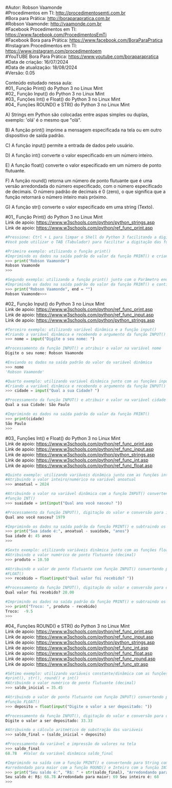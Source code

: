 #Autor: Robson Vaamonde<br>
#Procedimentos em TI: http://procedimentosemti.com.br<br>
#Bora para Prática: http://boraparapratica.com.br<br>
#Robson Vaamonde: http://vaamonde.com.br<br>
#Facebook Procedimentos em TI: https://www.facebook.com/ProcedimentosEmTi<br>
#Facebook Bora para Prática: https://www.facebook.com/BoraParaPratica<br>
#Instagram Procedimentos em TI: https://www.instagram.com/procedimentoem<br>
#YouTUBE Bora Para Prática: https://www.youtube.com/boraparapratica<br>
#Data de criação: 16/07/2024<br>
#Data de atualização: 18/08/2024<br>
#Versão: 0.05<br>

Conteúdo estudado nessa aula:<br>
#01_ Função Print() do Python 3 no Linux Mint<br>
#02_ Função Input() do Python 3 no Linux Mint<br>
#03_ Funções Int() e Float() do Python 3 no Linux Mint<br>
#04_ Funções ROUND() e STR() do Python 3 no Linux Mint<br>

A) Strings em Python são colocadas entre aspas simples ou duplas, exemplo: 'olá' é o mesmo que "olá".

B) A função print() imprime a mensagem especificada na tela ou em outro dispositivo de saída padrão.

C) A função input() permite a entrada de dados pelo usuário.

D) A função int() converte o valor especificado em um número inteiro.

E) A função float() converte o valor especificado em um número de ponto flutuante.

F) A função round() retorna um número de ponto flutuante que é uma versão arredondada do número especificado, com o número especificado de decimais. O número padrão de decimais é 0 (zero), o que significa que a função retornará o número inteiro mais próximo.

G) A função str() converte o valor especificado em uma string (Texto).

#01_ Função Print() do Python 3 no Linux Mint<br>
Link de apoio: https://www.w3schools.com/python/python_strings.asp<br>
Link de apoio: https://www.w3schools.com/python/ref_func_print.asp
```python
#Pressione: Ctrl + L para limpar o Shell do Python 3 facilitando a digitação
#Você pode utilizar o TAB (Tabulador) para facilitar a digitação das funções

#Primeiro exemplo: utilizando o função print()
#Imprimindo os dados na saída padrão do valor da função PRINT() e criando uma nova linha
>>> print("Robson Vaamonde")
Robson Vaamonde
>>>

#Segundo exemplo: utilizando a função print() junto com o Parâmetro end
#Imprimindo os dados na saída padrão do valor da função PRINT() e continuando na mesma linha
>>> print("Robson Vaamonde", end = "")
Robson Vaamonde>>>
```

#02_ Função Input() do Python 3 no Linux Mint<br>
Link de apoio: https://www.w3schools.com/python/ref_func_print.asp<br>
Link de apoio: https://www.w3schools.com/python/ref_func_input.asp<br>
Link de apoio: https://www.w3schools.com/python/python_strings.asp
```python
#Terceiro exemplo: utilizando variável dinâmica e a função input()
#Criando a variável dinâmica e recebendo o argumento da função INPUT()
>>> nome = input("Digite o seu nome: ")

#Processamento da função INPUT() e atribuir o valor na variável nome
Digite o seu nome: Robson Vaamonde

#Enviando os dados na saída padrão do valor da variável dinâmica
>>> nome
'Robson Vaamonde'

#Quarto exemplo: utilizando variável dinâmica junto com as funções input() e print()
#Criando a variável dinâmica e recebendo o argumento da função INPUT()
>>> cidade = input("Qual a sua Cidade? ")

#Processamento da função INPUT() e atribuir o valor na variável cidade
Qual a sua Cidade: São Paulo

#Imprimindo os dados na saída padrão do valor da função PRINT()
>>> print(cidade)
São Paulo
>>>
```

#03_ Funções Int() e Float() do Python 3 no Linux Mint<br>
Link de apoio: https://www.w3schools.com/python/ref_func_print.asp<br>
Link de apoio: https://www.w3schools.com/python/ref_func_input.asp<br>
Link de apoio: https://www.w3schools.com/python/python_strings.asp<br>
Link de apoio: https://www.w3schools.com/python/ref_func_int.asp<br>
Link de apoio: https://www.w3schools.com/python/ref_func_float.asp
```python
#Quinto exemplo: utilizando variáveis dinâmica junto com as funções int(), input() e print()
#Atribuindo o valor inteiro/numérico na variável anoatual
>>> anoatual = 2024

#Atribuindo o valor na variável dinâmica com a função INPUT() convertendo para Inteiro com a
#função INT()
>>> suaidade = int(input("Qual ano você nasceu? "))

#Processamento da função INPUT(), digitação do valor e conversão para inteiro INT()
Qual ano você nasceu? 1979

#Imprimindo os dados na saída padrão da função PRINT() e subtraindo os valores das variáveis
>>> print("Sua idade é:", anoatual - suaidade, "anos")
Sua idade é: 45 anos
>>>

#Sexto exemplo: utilizando variáveis dinâmica junto com as funções float(), input() e print()
#Atribuindo o valor numérico de ponto flutuante (decimal)
>>> produto = 10.50

#Atribuindo o valor de ponto flutuante com função INPUT() convertendo para Decimal com a função
#FLOAT()
>>> recebido = float(input("Qual valor foi recebido? "))

#Processamento da função INPUT(), digitação do valor e conversão para decimal FLOAT()
Qual valor foi recebido? 20.00

#Imprimindo os dados na saída padrão da função PRINT() e subtraindo os valores das variáveis
>>> print("Troco: ", produto - recebido)
Troco:  -9.5
>>>
```

#04_ Funções ROUND() e STR() do Python 3 no Linux Mint<br>
Link de apoio: https://www.w3schools.com/python/ref_func_print.asp<br>
Link de apoio: https://www.w3schools.com/python/ref_func_input.asp<br>
Link de apoio: https://www.w3schools.com/python/python_strings.asp<br>
Link de apoio: https://www.w3schools.com/python/ref_func_int.asp<br>
Link de apoio: https://www.w3schools.com/python/ref_func_float.asp<br>
Link de apoio: https://www.w3schools.com/python/ref_func_round.asp<br>
Link de apoio: https://www.w3schools.com/python/ref_func_str.asp
```python
#Sétimo exemplo: utilizando variáveis constante/dinâmica com as funções float(), input(), 
#print(), str(), round() e int()
#Atribuindo o valor numérico de ponto flutuante (decimal)
>>> saldo_inicial = 35.45

#Atribuindo o valor de ponto flutuante com função INPUT() convertendo para Decimal com a
#função FLOAT()
>>> deposito = float(input("Digite o valor a ser depositado: "))

#Processamento da função INPUT(), digitação do valor e conversão para decimal FLOAT
Digite o valor a ser depositado: 33.33

#Atribuindo o cálculo aritmético de substração das variáveis
>>> saldo_final = (saldo_inicial + deposito)

#Processamento da variável e impressão do valores na tela
>>> saldo_final
68.78   #Valor da variável dinâmica saldo_final

#Imprimindo na saída com a função PRINT() e convertendo para String com a função STR(), 
#arredondado para maior com a função ROUND() e Inteiro com a função INT().
>>> print("Seu saldo é:", "R$: " + str(saldo_final), "Arredondando para maior:", round(saldo_final), "Seu inteiro é:", int(saldo_final))
Seu saldo é: R$: 68.78 Arredondado para maior: 69 Seu inteiro é: 68
>>> 
```